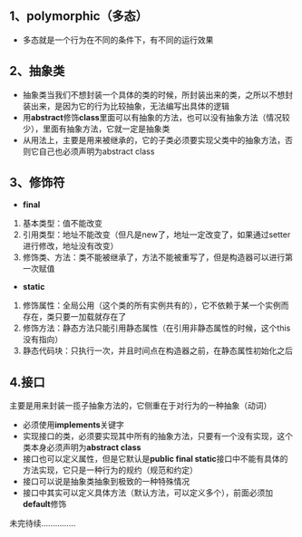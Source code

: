 ## 1、polymorphic（多态）

- 多态就是一个行为在不同的条件下，有不同的运行效果

## 2、抽象类

- 抽象类当我们不想封装一个具体的类的时候，所封装出来的类，之所以不想封装出来，是因为它的行为比较抽象，无法编写出具体的逻辑
- 用**abstract**修饰**class**里面可以有抽象的方法，也可以没有抽象方法（情况较少），里面有抽象方法，它就一定是抽象类
- 从用法上，主要是用来被继承的，它的子类必须要实现父类中的抽象方法，否则它自己也必须声明为abstract class

## 3、修饰符

- **final**

1. 基本类型：值不能改变
2. 引用类型：地址不能改变（但凡是new了，地址一定改变了，如果通过setter进行修改，地址没有改变）
3. 修饰类、方法：类不能被继承了，方法不能被重写了，但是构造器可以进行第一次赋值

- **static**

1. 修饰属性：全局公用（这个类的所有实例共有的），它不依赖于某一个实例而存在，类只要一加载就存在了
2. 修饰方法：静态方法只能引用静态属性（在引用非静态属性的时候，这个this没有指向）
3. 静态代码块：只执行一次，并且时间点在构造器之前，在静态属性初始化之后



## 4.接口

主要是用来封装一揽子抽象方法的，它侧重在于对行为的一种抽象（动词）

- 必须使用**implements**关键字
- 实现接口的类，必须要实现其中所有的抽象方法，只要有一个没有实现，这个类本身必须声明为**abstract class**
- 接口也可以定义属性，但是它默认是**public final static**接口中不能有具体的方法实现，它只是一种行为的规约（规范和约定）
- 接口可以说是抽象类抽象到极致的一种特殊情况
- 接口中其实可以定义具体方法（默认方法，可以定义多个），前面必须加**default**修饰


未完待续...............


